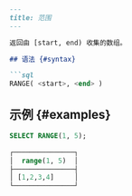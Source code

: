 ```markdown
---
title: 范围
---

返回由 [start, end) 收集的数组。

## 语法 {#syntax}

```sql
RANGE( <start>, <end> )
```

## 示例 {#examples}

```sql
SELECT RANGE(1, 5);

┌───────────────┐
│  range(1, 5)  │
├───────────────┤
│ [1,2,3,4]     │
└───────────────┘
```
```